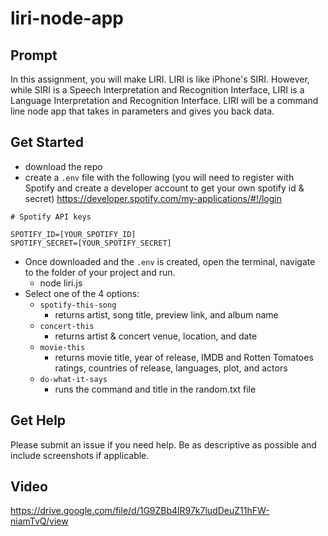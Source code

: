 # liri-node-app

## Prompt
In this assignment, you will make LIRI. LIRI is like iPhone's SIRI. However, while SIRI is a Speech Interpretation and Recognition Interface, LIRI is a Language Interpretation and Recognition Interface. LIRI will be a command line node app that takes in parameters and gives you back data.

## Get Started
- download the repo
- create a `.env` file with the following (you will need to register with Spotify and create a developer account to get your own spotify id & secret) https://developer.spotify.com/my-applications/#!/login
```
# Spotify API keys

SPOTIFY_ID=[YOUR_SPOTIFY_ID]
SPOTIFY_SECRET=[YOUR_SPOTIFY_SECRET]
```
- Once downloaded and the `.env` is created, open the terminal, navigate to the folder of your project and run.
  - node liri.js
- Select one of the 4 options:
  - `spotify-this-song`
    - returns artist, song title, preview link, and album name
  - `concert-this`
    - returns artist & concert venue, location, and date
  - `movie-this`
    - returns movie title, year of release, IMDB and Rotten Tomatoes ratings, countries of release, languages, plot, and actors
  - `do-what-it-says`
    - runs the command and title in the random.txt file

## Get Help
Please submit an issue if you need help. Be as descriptive as possible and include screenshots if applicable.

## Video
https://drive.google.com/file/d/1G9ZBb4lR97k7ludDeuZ11hFW-niamTvQ/view
